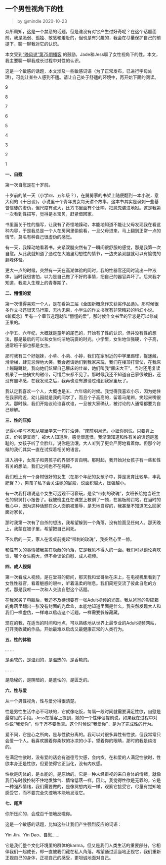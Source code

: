 ## 一个男性视角下的性

> by @mindle 2020-10-23

众所周知，这是一个禁忌的话题，但是谁没有对它产生过好奇呢？在这个话题面前，我是脆弱、孤独、敏感和羞耻的，但也是有兴趣的，我会在尽量保护自己的前提下，聊一聊我对它的认识。

本文受到[“晚风说”第75期播客](http://xima.tv/dFB5XG?_sonic=0) 的鼓励，Jade和Jess聊了女性视角下的性。本文，我主要聊一聊我成长过程中对性的认识。

这是一个敏感的话题，本文涉及一些敏感词语（为了正常发布，已进行字母处理），可能让某些人感到不适。请让自己处于舒适的环境中，再开始下面的阅读。

9

8

7

6

5

4

3

2

1



**一、自慰**



第一次自慰是在十岁前。

十岁前的某一天（小学四、五年级？），在舅舅家的书架上随便翻到一本小说，意大利的《十日谈》，小说里十个青年男女每天讲个故事，这本书其实是讽刺一些基督信徒的虚伪，但尺度有点大，比方书里面有个比喻，把魔鬼装进地狱。这是我第一次看到性描写，觉得是本宝贝，赶紧借回家。

书里面关于性的描写，让我有了奇怪地躁动，本能地知道不能让父母发现我在看这种内容，于是我总是一个人在房间里偷偷看，一旦父母进来，马上翻到正常一点的情节，莫名有种自己很虚伪的感觉。

有一天，我躁动地看着书，夹紧双腿突然有了一瞬间很舒服的感觉，那是我第一次自慰。从此我就知道了通过在大脑里幻想性的情节，一边夹紧双腿就可以有愉悦的巅峰体验。

更大一点的时候，突然有一天在高潮体验的同时，我的性器官还同时流出一种液体，当时我很害怕，以为是自己做了不好的事情，把自己的器官弄坏了。后来我才知道，我进入生理上的青春期了。



**二、懵懂的爱**



第一次懂得喜欢一个人，是在看第三届《全国新概念作文获奖作品选》。那时候很多作文书还很天马行空、无拘无束，小学生的作文书就有非常精彩的科幻小说。《新概念》里有一个章节选题就叫“懵懂的爱”，那时候作文书里的早恋是可以修成正果的。

小学五、六年纪，大概就是童年的尾巴的，开始有了性的认识，但并没有性的想法，那是最后的可以和女生纯洁地玩耍的时光。小学里，女生地位强硬，个子高，通常班干部也都是女生。

那时我有三个好姐妹，小草、小莉、小婷，我们在家附近的中学里踢球，捉迷藏，滑滑梯，肆无忌惮地大笑。我会邀请她们到我家来玩，我们在楼顶打雪仗，在我床上蹦蹦跳跳，我向她们炫耀自己尿床的壮举，她们叫我“尿床大王”。当时还用复读机录了一些搞笑的磁带，可惜后来都不见了。那时候我还不知道自己家很破旧，还没有自卑感，在我发现之后，我再也没有邀请过谁到我家里玩了。

我认定我喜欢一个人，大概也是五、六年级的时候。我觉得我喜欢小乐，因为她住在我家附近，幼儿园就是我的同学了，而且个子高高的，留着马尾辫，笑起来嘴很大。那时候，我们开始议论谁喜欢谁，一旦被大家确认，被讨论的人通常都要为自己辩解。



**三、性的压抑**



记得小学时不知从哪里学来一句打油诗，“床前明月光，小妞你别慌。只要肯上床，价钱便宜商”，被大人知道后，感觉很羞愤。我渐渐知道和性有关的话题是羞耻的，女孩子听了会脸红，说你是流氓，大人听到了更会严厉地看着你。但那个时候的我们其实一直在试探着相关的语言。

进入初中，女孩子和男孩子的界限不言自明。那时起，我开始对女孩子有一些和性有关的想法，我们之间也不在纯粹。

我们班上有一个身材很好的女生（在那个年纪的女孩子中，算是发育比较早，丰乳肥臀？），男孩子私下会关注她的屁股，说面积越大，压强越小。

有一次我打趣说这个女生可远观不可亵玩，是朵“带刺的玫瑰”，女班长给她当班主任的舅舅打小报告了。我被班主任在课堂上教训了一顿，在黑板前罚站，在当时的我心中，因为这种话题在众人面前被羞辱，是无地自容的，我甚至不知道怎么回家面对家长，

那时我第一次有了自杀的想法，我希望躲到一个角落，没有脸面见任何人。那天晚上，我蒙在被子里，希望把自己闷死。

不久后的一天，家人在饭桌前提起“带刺的玫瑰”，我突然心里一惊。

和性有关的事情被我蒙在隐蔽的角落，它是我见不得人的一面。我们可以谈论喜欢谁，哪个女生胸大，但不会谈论自慰、成人视频。



**四、成人视频**



第一次看成人视频，是在堂哥的房间，那天我和堂哥坐在床上，在电视机里看到了女性性器官，看着魅惑的眼神，听着温柔的喘息。我们简短交流了彼此自慰的方式，那是我唯一一次和人交流自慰这个话题。

在我家买了电脑后，我迫不及待想要有一张Adult视频的光碟。我从爸爸的影碟箱的角落里翻出一张没有封面的光盘盒，本能地知道里面是什么，我突然发现大人和我们一样虚伪，一样难以启齿这个话题，一样需要躲躲藏藏。

现在的我，在适当的时间和地点，可以熟练地从世界上最专业的Adult视频网站，打开我收藏的作品，开始最难以启齿又最健康正常的人类行为。



**五、性的体验**



... ...

是柔软的，是湿润的，是温热的，是香艳的。

... ...

是隐秘的，是阴暗的，是羞怯的，是匮乏的。



**六、性与爱**



从一个男性视角，性与爱分得很清楚。

性是男性生活中必不可缺的，它就像吃饭，每隔一段时间就需要满足性欲，自慰是最常见的手段。Jess在播客上提到，她的一个性伴侣提前说，如果我在过程中对你说“我爱你”，你千万不要当真。这个时候说“我爱你”，是为了完成性的行为。

爱不同，它是心之所向，是与性欲分离的。我可以对很多异性有性欲，但我常常只会爱一个人。我喜欢握着你柔软的冰凉的小手，望着你的眼睛，那时的我是纯洁的。

在满足性欲时，没有爱的话会有道德亏欠感，会内疚。在和爱的人满足性欲时，性欲本身还是性欲，但爱使得它正当化，没有内疚感。

性欲是肉体的，是本能的，是原始的。它是一种未经审视的来自身体的情绪，就像我们有时候控制不住地发脾气、情绪低落一样。因此，我觉得性欲是无罪的，它是一种强烈情绪，我们需要做的，是像冥想内观一样，观察它接受它，尽量有觉知地感受它，而不要完全失控地本能地发泄它。



**七、尾声**



你所压抑的，会成百千倍地反噬你。

这是一个敏感的话题，比如这些让我们产生强烈反应的词语：

Yin Jin、Yin Dao、自慰……

它是我们整个文化环境里的群体的karma，但又是我们人类生活的重要部分。它相伴我们一起成长，却一直被我们藏在私人角落。希望通过适当地正视它，我们重新正视自己的身体，正视自己的感受，更坦诚地面对自己。
